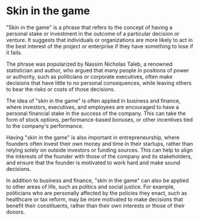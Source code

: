 # Skin in the game

"Skin in the game" is a phrase that refers to the concept of having a personal stake or investment in the outcome of a particular decision or venture. It suggests that individuals or organizations are more likely to act in the best interest of the project or enterprise if they have something to lose if it fails.

The phrase was popularized by Nassim Nicholas Taleb, a renowned statistician and author, who argued that many people in positions of power or authority, such as politicians or corporate executives, often make decisions that have little to no personal consequences, while leaving others to bear the risks or costs of those decisions.

The idea of "skin in the game" is often applied in business and finance, where investors, executives, and employees are encouraged to have a personal financial stake in the success of the company. This can take the form of stock options, performance-based bonuses, or other incentives tied to the company's performance.

Having "skin in the game" is also important in entrepreneurship, where founders often invest their own money and time in their startups, rather than relying solely on outside investors or funding sources. This can help to align the interests of the founder with those of the company and its stakeholders, and ensure that the founder is motivated to work hard and make sound decisions.

In addition to business and finance, "skin in the game" can also be applied to other areas of life, such as politics and social justice. For example, politicians who are personally affected by the policies they enact, such as healthcare or tax reform, may be more motivated to make decisions that benefit their constituents, rather than their own interests or those of their donors.
